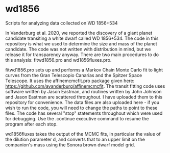 # wd1856
Scripts for analyzing data collected on WD 1856+534

In Vanderburg et al. 2020, we reported the discovery of a giant planet candidate transiting a white dwarf called WD 1856+534. The code in this repository is what we used to determine the size and mass of the planet candidate. The code was not written with distribution in mind, but we release it for transparency anyway. There are two main procedures to do this analysis: fitwd1856.pro and wd1856fluxes.pro. 

fitwd1856.pro sets up and performs a Markov Chain Monte Carlo fit to light curves from the Gran Telescopio Canarias and the Spitzer Space Telescope. It uses the affinemcmcfit.pro package given here: https://github.com/avanderburg/affinemcmcfit. The transit fitting code uses software written by Jason Eastman, and routines written by John Johnson and Jason Eastman are scattered throughout. I have uploaded them to this repository for convenience.  The data files are also uploaded here - if you wish to run the code, you will need to change the paths to point to these files. The code has several "stop" statements throughout which were used for debugging. Use the .continue executive command to resume the program after each stop. 

wd1856fluxes takes the output of the MCMC fits, in particular the value of the dilution parameter d, and converts that to an upper limit on the companion's mass using the Sonora brown dwarf model grid. 
